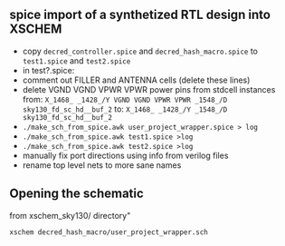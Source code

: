 ## spice import of a synthetized RTL design into XSCHEM

- copy `decred_controller.spice` and `decred_hash_macro.spice` to `test1.spice` and `test2.spice`
- in test?.spice:
- comment out FILLER and ANTENNA cells (delete these lines)
- delete  VGND VGND VPWR VPWR power pins from stdcell instances
  from:
    `X_1468_ _1428_/Y VGND VGND VPWR VPWR _1548_/D sky130_fd_sc_hd__buf_2`
  to:
    `X_1468_ _1428_/Y _1548_/D sky130_fd_sc_hd__buf_2`
- `./make_sch_from_spice.awk user_project_wrapper.spice > log`
- `./make_sch_from_spice.awk test1.spice >log`
- `./make_sch_from_spice.awk test2.spice >log`
- manually fix port directions using info from verilog files
- rename top level nets to more sane names

## Opening the schematic
from xschem_sky130/ directory"

  `xschem decred_hash_macro/user_project_wrapper.sch`


